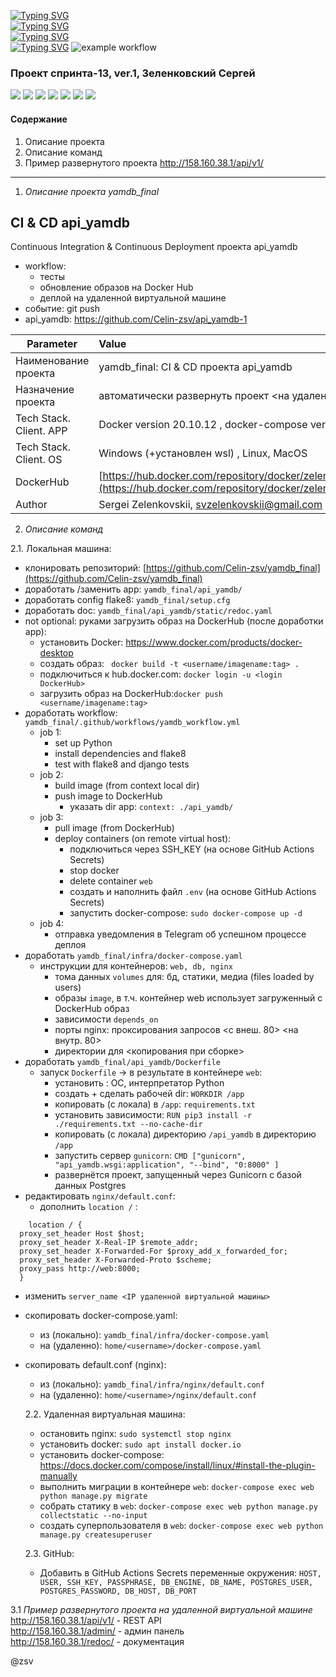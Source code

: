 [![Typing SVG](https://readme-typing-svg.herokuapp.com?font=Fira+Code&size=30&pause=1000&color=F71329&multiline=true&width=435&lines=+yamdb_final)](https://git.io/typing-svg)  
[![Typing SVG](https://readme-typing-svg.herokuapp.com?font=Fira+Code&size=20&pause=1000&color=1D39F7&multiline=true&width=435&lines=+yamdb_final)](https://git.io/typing-svg)  
[![Typing SVG](https://readme-typing-svg.herokuapp.com?font=Fira+Code&size=15&duration=2000&pause=1000&color=1FBB30F6&multiline=true&width=435&lines=+yamdb_final)](https://git.io/typing-svg)    
[![Typing SVG](https://img.shields.io/badge/yamdb_final-sprint--13%20ver.2-green)](https://git.io/typing-svg)
![example workflow](https://github.com/Celin-zsv/yamdb_final/actions/workflows/yamdb_workflow.yml/badge.svg?event=push)
### Проект спринта-13, ver.1, Зеленковский Сергей  
![](https://img.shields.io/badge/Python-3776AB?style=for-the-badge&logo=python&logoColor=white)
![](https://img.shields.io/badge/Django-092E20?style=for-the-badge&logo=django&logoColor=green)
![](https://img.shields.io/badge/PostgreSQL-316192?style=for-the-badge&logo=postgresql&logoColor=white)
![](https://img.shields.io/badge/DJANGO-REST-ff1709?style=for-the-badge&logo=django&logoColor=white&color=ff1709&labelColor=gray)
![](https://img.shields.io/badge/JWT-000000?style=for-the-badge&logo=JSON%20web%20tokens&logoColor=white)
![](https://img.shields.io/badge/Nginx-009639?style=for-the-badge&logo=nginx&logoColor=white)
![](https://img.shields.io/badge/Docker-2CA5E0?style=for-the-badge&logo=docker&logoColor=white)
#### Содержание
1. Описание проекта
2. Описание команд
3. Пример развернутого проекта http://158.160.38.1/api/v1/
***
1. *Описание проекта yamdb_final*
## CI & CD api_yamdb
Continuous Integration & Continuous Deployment проекта api_yamdb
  * workflow:  
    * тесты
    * обновление образов на Docker Hub
    * деплой на удаленной виртуальной машине
  * событие: git push
  * api_yamdb: https://github.com/Celin-zsv/api_yamdb-1

Parameter  | Value
-------------|:-------------
Наименование проекта  | yamdb_final: CI & CD проекта api_yamdb
Назначение проекта | автоматически развернуть проект <на удаленной виртуальной машине>
Tech Stack. Client. APP | Docker version 20.10.12 , docker-compose version 1.29.2 (and higher)
Tech Stack. Client. OS | Windows (+установлен wsl) , Linux, MacOS
DockerHub  | [https://hub.docker.com/repository/docker/zelenkovskii/yamdb_final/general](https://hub.docker.com/repository/docker/zelenkovskii/yamdb_final/general)
Author | Sergei Zelenkovskii, svzelenkovskii@gmail.com  

2. *Описание команд*  

2.1. Локальная машина:
* клонировать репозиторий:
[https://github.com/Celin-zsv/yamdb_final](https://github.com/Celin-zsv/yamdb_final)
* доработать  /заменить app: ``` yamdb_final/api_yamdb/ ```
* доработать config flake8: ``` yamdb_final/setup.cfg ```
* доработать doc: ```yamdb_final/api_yamdb/static/redoc.yaml```
* not optional: руками загрузить образ на DockerHub (после доработки app):
  * установить Docker: https://www.docker.com/products/docker-desktop
  * создать образ: ``` docker build -t <username/imagename:tag> .```
  * подключиться к hub.docker.com: ```docker login -u <login DockerHub>```
  * загрузить образ на DockerHub:``` docker push <username/imagename:tag> ```
* доработать workflow: ```yamdb_final/.github/workflows/yamdb_workflow.yml```
  * job 1:
    * set up Python
    * install dependencies and flake8
    * test with flake8 and django tests
  * job 2:
    * build image (from context local dir)
    * push image to DockerHub
      * указать dir app: ```context: ./api_yamdb/```
  * job 3:
    * pull image (from DockerHub)
    * deploy containers (on remote virtual host):
      * подключиться через SSH_KEY (на основе GitHub Actions Secrets)
      * stop docker
      * delete container ```web```
      * создать и наполнить файл ```.env``` (на основе GitHub Actions Secrets)
      * запустить docker-compose: ``` sudo docker-compose up -d ```
  * job 4:
    * отправка уведомления в Telegram об успешном процессе деплоя
* доработать ```yamdb_final/infra/docker-compose.yaml```
  * инструкции для контейнеров: ``` web, db, nginx ```
    * тома данных ``` volumes ``` для: бд, статики, медиа (files loaded by users)
    * образы ``` image ```, в т.ч. контейнер web использует загруженный с DockerHub образ
    * зависимости ``` depends_on ```
    * порты nginx: проксирования запросов <с внеш. 80> <на внутр. 80>  
    * директории для <копирования при сборке>
* доработать ```yamdb_final/api_yamdb/Dockerfile```
    * запуск ``` Dockerfile ``` -> в результате в контейнере ```web```:
      * установить : ОС, интерпретатор Python
      * создать + сделать рабочей dir: ```WORKDIR /app```
      * копировать (с локала) в ```/app```: ```requirements.txt```
      * установить зависимости: ```RUN pip3 install -r ./requirements.txt --no-cache-dir```
      * копировать (с локала) директорию ```/api_yamdb``` в директорию ```/app```
      * запустить сервер ```gunicorn```: ```CMD ["gunicorn", "api_yamdb.wsgi:application", "--bind", "0:8000" ]```
      * развернётся проект, запущенный через Gunicorn с базой данных Postgres
* редактировать ```nginx/default.conf```:
  * дополнить ``` location / ``` :
```
    location / {
  proxy_set_header Host $host;
  proxy_set_header X-Real-IP $remote_addr;
  proxy_set_header X-Forwarded-For $proxy_add_x_forwarded_for;
  proxy_set_header X-Forwarded-Proto $scheme;
  proxy_pass http://web:8000;
  }
```
  * изменить ``` server_name <IP удаленной виртуальной машины> ```
* скопировать docker-compose.yaml:
  * из (локально): ```yamdb_final/infra/docker-compose.yaml```
  * на (удаленно): ```home/<username>/docker-compose.yaml```
* скопировать default.conf (nginx):
  * из (локально): ```yamdb_final/infra/nginx/default.conf```
  * на (удаленно): ```home/<username>/nginx/default.conf```        


  2.2. Удаленная виртуальная машина:  
  * остановить nginx: ``` sudo systemctl stop nginx ```
  * установить docker: ``` sudo apt install docker.io ```
  * установить docker-compose: https://docs.docker.com/compose/install/linux/#install-the-plugin-manually
  * выполнить миграции в контейнере ```web```: ``` docker-compose exec web python manage.py migrate ```
  * собрать статику в ```web```: ``` docker-compose exec web python manage.py collectstatic --no-input ```
  * создать суперпользователя в ```web```: ``` docker-compose exec web python manage.py createsuperuser ```

  2.3. GitHub:
  * Добавить в GitHub Actions Secrets переменные окружения: ``` HOST, USER, SSH_KEY, PASSPHRASE, DB_ENGINE, DB_NAME, POSTGRES_USER, POSTGRES_PASSWORD, DB_HOST, DB_PORT ```



3.1 *Пример развернутого проекта на удаленной виртуальной машине*  
http://158.160.38.1/api/v1/ - REST API  
http://158.160.38.1/admin/  - админ панель  
http://158.160.38.1/redoc/  - документация

@zsv
